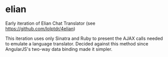 elian
=====

Early iteration of Elian Chat Translator (see https://github.com/lolptdr/4elian)

This iteration uses only Sinatra and Ruby to present the AJAX calls needed to emulate a language translator.
Decided against this method since AngularJS's two-way data binding made it simpler.
